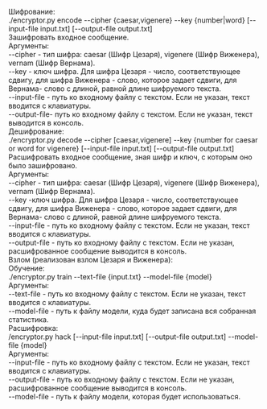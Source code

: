 Шифрование:<br> 
./encryptor.py encode --cipher {caesar,vigenere} --key {number|word} [--input-file input.txt] [--output-file output.txt]<br> 
Зашифровать входное сообщение. <br> 
Аргументы: <br> 
--cipher - тип шифра: caesar (Шифр Цезаря), vigenere (Шифр Виженера), vernam (Шифр Вернама).<br> 
--key - ключ шифра. Для шифра Цезаря - число, соответствующее сдвигу, для шифра Виженера - слово, которое задает сдвиги, для Вернама- слово с длиной, равной длине шифруемого текста.<br> 
--input-file - путь ко входному файлу с текстом. Если не указан, текст вводится с клавиатуры.<br> 
--output-file- путь ко входному файлу с текстом. Если не указан, текст выводится в консоль.<br> 
Дешифрование:<br> 
./encryptor.py decode --cipher [caesar,vigenere] --key {number for caesar or word for vigenere} [--input-file input.txt] [--output-file output.txt]<br> 
Расшифровать входное сообщение, зная шифр и ключ, с которым оно было зашифровано.<br> 
Аргументы:<br> 
--cipher - тип шифра: caesar (Шифр Цезаря), vigenere (Шифр Виженера), vernam (Шифр Вернама).<br> 
--key -ключ шифра. Для шифра Цезаря - число, соответствующее сдвигу, для шифра Виженера - слово, которое задает сдвиги, для Вернама- слово с длиной, равной длине шифруемого текста.<br> 
--input-file - путь ко входному файлу с текстом. Если не указан, текст вводится с клавиатуры.<br> 
--output-file - путь ко входному файлу с текстом. Если не указан, расшифрованное сообщение выводится в консоль.<br> 
Взлом (реализован взлом Цезаря и Виженера):<br> 
Обучение:<br> 
./encryptor.py train --text-file {input.txt} --model-file {model}<br> 
Аргументы:<br> 
--text-file - путь ко входному файлу с текстом. Если не указан, текст вводится с клавиатуры.<br> 
--model-file - путь к файлу модели, куда будет записана вся собранная статистика.<br> 
Расшифровка:<br> 
/encryptor.py hack [--input-file input.txt] [--output-file output.txt] --model-file {model}<br> 
Аргументы:<br> 
--input-file - путь ко входному файлу с текстом. Если не указан, текст вводится с клавиатуры.<br> 
--output-file - путь ко входному файлу с текстом. Если не указан, расшифрованное сообщение выводится в консоль.<br> 
--model-file - путь к файлу модели, которая будет использоваться.<br> 
